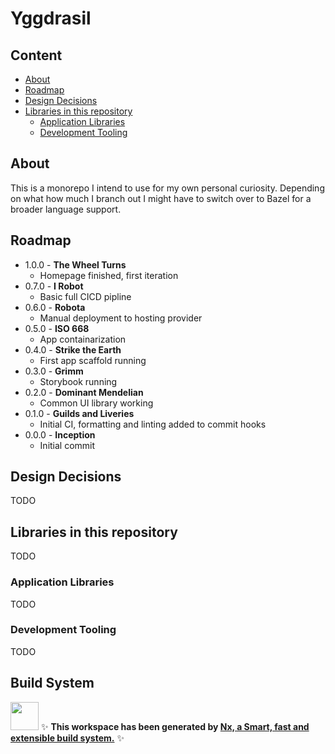 # Yggdrasil

## Content
- [About]()
- [Roadmap]()
- [Design Decisions]()
- [Libraries in this repository]()
  - [Application Libraries]()
  - [Development Tooling]()

## About
This is a monorepo I intend to use for my own personal curiosity. Depending on what how much I branch out I might have to switch over to Bazel for a broader language support.

## Roadmap
- 1.0.0 - **The Wheel Turns**
  - Homepage finished, first iteration
- 0.7.0 - **I Robot**
  - Basic full CICD pipline
- 0.6.0 - **Robota**
  - Manual deployment to hosting provider
- 0.5.0 - **ISO 668**
  - App containarization
- 0.4.0 - **Strike the Earth**
  - First app scaffold running
- 0.3.0 - **Grimm**
  - Storybook running
- 0.2.0 - **Dominant Mendelian**
  - Common UI library working
- 0.1.0 - **Guilds and Liveries**
  - Initial CI, formatting and linting added to commit hooks
- 0.0.0 - **Inception**
  - Initial commit


## Design Decisions
TODO

## Libraries in this repository
TODO

### Application Libraries
TODO

### Development Tooling
TODO







## Build System
<a alt="Nx logo" href="https://nx.dev" target="_blank" rel="noreferrer"><img src="https://raw.githubusercontent.com/nrwl/nx/master/images/nx-logo.png" width="45"></a>
✨ **This workspace has been generated by [Nx, a Smart, fast and extensible build system.](https://nx.dev)** ✨